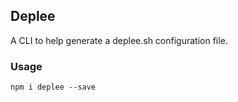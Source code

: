 ## Deplee

A CLI to help generate a deplee.sh configuration file.

### Usage

```
npm i deplee --save
```
